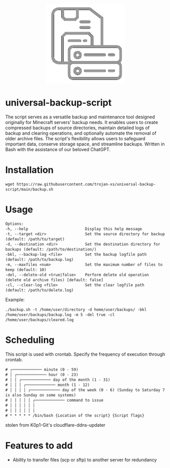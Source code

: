 <p align="center">
  <img src="./assets/server-image.png" width="250" />
</p>

# universal-backup-script
The script serves as a versatile backup and maintenance tool designed originally for Minecraft servers' backup needs. It enables users to create compressed backups of source directories, maintain detailed logs of backup and clearing operations, and optionally automate the removal of older archive files. The script's flexibility allows users to safeguard important data, conserve storage space, and streamline backups.
Written in Bash with the assistance of our beloved ChatGPT.


# Installation
```
wget https://raw.githubusercontent.com/trojan-xs/universal-backup-script/main/backup.sh
```

# Usage

```
Options:
-h, --help                         Display this help message
-t, --target <dir>                 Set the source directory for backup (default: /path/to/target)
-d, --destination <dir>            Set the destination directory for backups (default: /path/to/destination/)
-bkl, --backup-log <file>          Set the backup logfile path (default: /path/to/backup.log)
-m, --maxfiles <num>               Set the maximum number of files to keep (default: 10)
-del, --delete-old <true|false>    Perform delete old operation (delete old archive files) [default: false]
-cl, --clear-log <file>            Set the clear logfile path (default: /path/to/delete.log)                     
```
Example:
```
./backup.sh -t /home/user/directory -d home/user/backups/ -bkl /home/user/backups/backup.log -m 5 -del true -cl /home/user/backups/cleared.log
```


# Scheduling
This script is used with crontab. Specify the frequency of execution through crontab.
```
# ┌───────────── minute (0 - 59)
# │ ┌───────────── hour (0 - 23)
# │ │ ┌───────────── day of the month (1 - 31)
# │ │ │ ┌───────────── month (1 - 12)
# │ │ │ │ ┌───────────── day of the week (0 - 6) (Sunday to Saturday 7 is also Sunday on some systems)
# │ │ │ │ │ ┌───────────── command to issue                               
# │ │ │ │ │ │
# │ │ │ │ │ │
# * * * * * /bin/bash {Location of the script} {Script flags}
```
stolen from K0p1-Git's cloudflare-ddns-updater

# Features to add
- Ability to transfer files (scp or sftp) to another server for redundancy
